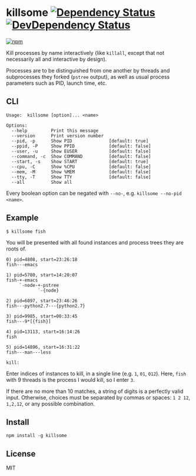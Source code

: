 # killsome [![Dependency Status][david-badge]][david] [![DevDependency Status][david-dev-badge]][david-dev]

[![npm](https://nodei.co/npm/killsome.png)](https://nodei.co/npm/killsome/)

[david-badge]: https://david-dm.org/eush77/killsome.png
[david]: https://david-dm.org/eush77/killsome
[david-dev-badge]: https://david-dm.org/eush77/killsome/dev-status.png
[david-dev]: https://david-dm.org/eush77/killsome#info=devDependencies

Kill processes by name interactively (like `killall`, except that not necessarily all and interactive by design).

Processes are to be distinguished from one another by threads and subprocesses they forked (`pstree` output), as well as usual process parameters such as PID, launch time, etc.

## CLI

```
Usage:  killsome [option]... <name>

Options:
  --help         Print this message
  --version      Print version number
  --pid, -p      Show PID              [default: true]
  --ppid, -P     Show PPID             [default: false]
  --user, -u     Show EUSER            [default: false]
  --command, -c  Show COMMAND          [default: false]
  --start, -s    Show START            [default: true]
  --cpu, -C      Show %CPU             [default: false]
  --mem, -M      Show %MEM             [default: false]
  --tty, -T      Show TTY              [default: false]
  --all          Show all
```

Every boolean option can be negated with `--no-`, e.g. `killsome --no-pid <name>`.

## Example

```
$ killsome fish
```

You will be presented with all found instances and process trees they are roots of.

```
0) pid=4808, start=23:26:18
fish---emacs

1) pid=5780, start=14:20:07
fish-+-emacs
     `-node-+-pstree
            `-{node}

2) pid=6097, start=23:46:26
fish---python2.7---{python2.7}

3) pid=9985, start=00:33:45
fish---9*[{fish}]

4) pid=13113, start=16:14:26
fish

5) pid=14896, start=16:31:22
fish---man---less

kill:
```

Enter indices of instances to kill, in a single line (e.g. `1`, `01`, `012`). Here, `fish` with 9 threads is the process I would kill, so I enter `3`.

If there are no more than 10 matches, a string of digits is a perfectly valid input. Otherwise, choices must be separated by commas or spaces: `1 2 12`, `1,2,12`, or any possible combination.

## Install

```shell
npm install -g killsome
```

## License

MIT
